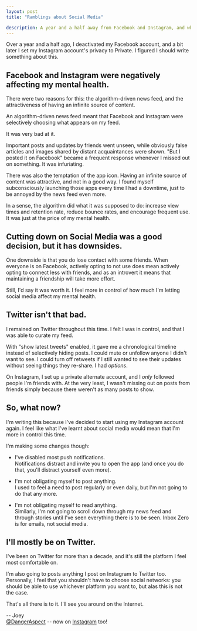 ```yaml
---
layout: post
title: "Ramblings about Social Media"

description: A year and a half away from Facebook and Instagram, and why I'm headed back.
---
```


Over a year and a half ago, I deactivated my Facebook account, and a bit later I set my Instagram account's privacy to Private. I figured I should write something about this. 

## Facebook and Instagram were negatively affecting my mental health. 

There were two reasons for this: the algorithm-driven news feed, and the attractiveness of having an infinite source of content. 

An algorithm-driven news feed meant that Facebook and Instagram were selectively choosing what appears on my feed. 

It was very bad at it. 

Important posts and updates by friends went unseen, while obviously false articles and images shared by distant acquaintances were shown. "But I posted it on Facebook" became a frequent response whenever I missed out on something. It was infuriating. 

There was also the temptation of the app icon. Having an infinite source of content was attractive, and not in a good way. I found myself subconsciously launching those apps every time I had a downtime, just to be annoyed by the news feed even more. 

In a sense, the algorithm did what it was supposed to do: increase view times and retention rate, reduce bounce rates, and encourage frequent use. It was just at the price of my mental health.

## Cutting down on Social Media was a good decision, but it has downsides. 

One downside is that you do lose contact with some friends. When everyone is on Facebook, actively opting to not use does mean actively opting to connect less with friends, and as an introvert it means that maintaining a friendship will take more effort. 

Still, I'd say it was worth it. I feel more in control of how much I'm letting social media affect my mental health. 

## Twitter isn't that bad.

I remained on Twitter throughout this time. I felt I was in control, and that I was able to curate my feed. 

With "show latest tweets" enabled, it gave me a chronological timeline instead of selectively hiding posts. I could mute or unfollow anyone I didn't want to see. I could turn off retweets if I still wanted to see their updates without seeing things they re-share. I had *options*. 

On Instagram, I set up a private alternate account, and I *only* followed people I'm friends with. At the very least, I wasn't missing out on posts from friends simply because there weren't as many posts to show.

## So, what now? 

I'm writing this because I've decided to start using my Instagram account again. I feel like what I've learnt about social media would mean that I'm more in control this time. 

I'm making some changes though: 

* I've disabled most push notifications.  
Notifications distract and invite you to open the app (and once you do that, you'll distract yourself even more). 

* I'm not obligating myself to post anything.  
I used to feel a need to post regularly or even daily, but I'm not going to do that any more. 

* I'm not obligating myself to read anything.  
Similarly, I'm not going to scroll down through my news feed and through stories until I've seen everything there is to be seen. Inbox Zero is for emails, not social media. 

## I'll mostly be on Twitter.  

I've been on Twitter for more than a decade, and it's still the platform I feel most comfortable on. 

I'm also going to posts anything I post on Instagram to Twitter too. Personally, I feel that you shouldn't have to choose social networks: you should be able to use whichever platform you want to, but alas this is not the case. 

That's all there is to it. I'll see you around on the Internet. 

-- Joey  
[@DangerAspect](https://twitter.com/DangerAspect) -- now on [Instagram](https://www.instagram.com/DangerAspect) too!